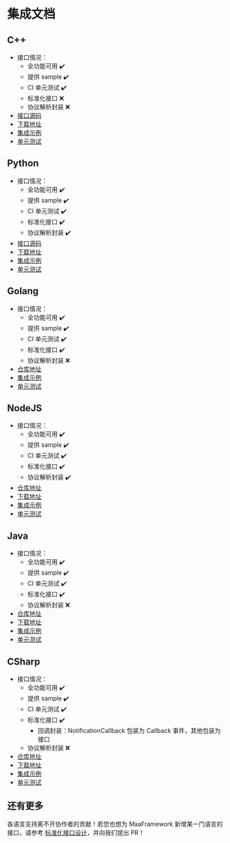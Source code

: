 # 集成文档

## C++

- 接口情况：
  - 全功能可用 ✔️
  - 提供 sample ✔️
  - CI 单元测试 ✔️
  - 标准化接口 ❌
  - 协议解析封装 ❌
- [接口源码](https://github.com/MaaXYZ/MaaFramework/tree/main/include)
- [下载地址](https://github.com/MaaXYZ/MaaFramework/releases)
- [集成示例](https://github.com/MaaXYZ/MaaFramework/blob/main/sample/cpp)
- [单元测试](https://github.com/MaaXYZ/MaaFramework/tree/main/test)

## Python

- 接口情况：
  - 全功能可用 ✔️
  - 提供 sample ✔️
  - CI 单元测试 ✔️
  - 标准化接口 ✔️
  - 协议解析封装 ✔️
- [接口源码](https://github.com/MaaXYZ/MaaFramework/tree/main/source/binding/Python)
- [下载地址](https://pypi.org/project/MaaFw/)
- [集成示例](https://github.com/MaaXYZ/MaaFramework/tree/main/sample/python)
- [单元测试](https://github.com/MaaXYZ/MaaFramework/tree/main/test/python)

## Golang

- 接口情况：
  - 全功能可用 ✔️
  - 提供 sample ✔️
  - CI 单元测试 ✔️
  - 标准化接口 ✔️
  - 协议解析封装 ❌
- [仓库地址](https://github.com/MaaXYZ/maa-framework-go)
- [集成示例](https://github.com/MaaXYZ/maa-framework-go/tree/main/examples)
- [单元测试](https://github.com/MaaXYZ/maa-framework-go/tree/main/test)

## NodeJS

- 接口情况：
  - 全功能可用 ✔️
  - 提供 sample ✔️
  - CI 单元测试 ✔️
  - 标准化接口 ✔️
  - 协议解析封装 ✔️
- [仓库地址](https://github.com/MaaXYZ/MaaFramework/tree/main/source/binding/NodeJS)
- [下载地址](https://npmjs.com/@nekosu/maa-node)
- [集成示例](https://github.com/MaaXYZ/MaaFramework/tree/main/sample/nodejs)
- [单元测试](https://github.com/MaaXYZ/MaaFramework/tree/main/test/nodejs)

## Java

- 接口情况：
  - 全功能可用 ✔️
  - 提供 sample ✔️
  - CI 单元测试 ✔️
  - 标准化接口 ✔️
  - 协议解析封装 ❌
- [仓库地址](https://github.com/hanhuoer/maa-framework-java)
- [下载地址](https://central.sonatype.com/namespace/io.github.hanhuoer)
- [集成示例](https://github.com/hanhuoer/maa-framework-java/blob/main/maa-sample/README.md)
- [单元测试](https://github.com/hanhuoer/maa-framework-java/blob/main/maa-core/src/test)

## CSharp

- 接口情况：
  - 全功能可用 ✔️
  - 提供 sample ✔️
  - CI 单元测试 ✔️
  - 标准化接口 ✔️
    - 回调封装：NotificationCallback 包装为 Callback 事件，其他包装为接口
  - 协议解析封装 ❌
- [仓库地址](https://github.com/MaaXYZ/MaaFramework.Binding.CSharp)
- [下载地址](https://www.nuget.org/packages/Maa.Framework)
- [集成示例](https://github.com/MaaXYZ/MaaFramework/tree/main/sample/csharp)
- [单元测试](https://github.com/MaaXYZ/MaaFramework.Binding.CSharp/tree/main/src/MaaFramework.Binding.UnitTests)

## 还有更多

各语言支持离不开协作者的贡献！若您也想为 MaaFramework 新增某一门语言的接口，请参考 [标准化接口设计](4.2-标准化接口设计.md)，并向我们提出 PR！
